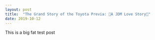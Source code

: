 ```yaml
---
layout: post
title:  "The Grand Story of the Toyota Previa: 💖A JDM Love Story💖"
date: 2019-10-12
---
```


This is a big fat test post
